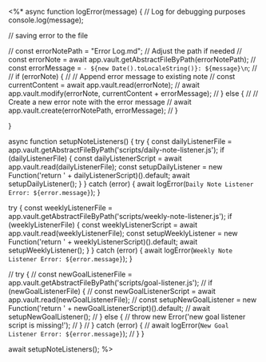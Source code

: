 <%*
async function logError(message) {
  // Log for debugging purposes
  console.log(message);

  // saving error to the file
  
//  const errorNotePath = "Error Log.md"; // Adjust the path if needed
//  const errorNote = await app.vault.getAbstractFileByPath(errorNotePath);
//  const errorMessage = `- ${new Date().toLocaleString()}: ${message}\n`;
//
//  if (errorNote) {
//    // Append error message to existing note
//    const currentContent = await app.vault.read(errorNote);
//    await app.vault.modify(errorNote, currentContent + errorMessage);
//  } else {
//    // Create a new error note with the error message
//    await app.vault.create(errorNotePath, errorMessage);
//  } 

}

async function setupNoteListeners() {
  try {
    const dailyListenerFile = app.vault.getAbstractFileByPath('scripts/daily-note-listener.js');
    if (dailyListenerFile) {
      const dailyListenerScript = await app.vault.read(dailyListenerFile);
      const setupDailyListener = new Function('return ' + dailyListenerScript)().default;
      await setupDailyListener();
    }
  } catch (error) {
    await logError(`Daily Note Listener Error: ${error.message}`);
  }

  try {
    const weeklyListenerFile = app.vault.getAbstractFileByPath('scripts/weekly-note-listener.js');
    if (weeklyListenerFile) {
      const weeklyListenerScript = await app.vault.read(weeklyListenerFile);
      const setupWeeklyListener = new Function('return ' + weeklyListenerScript)().default;
      await setupWeeklyListener();
    }
  } catch (error) {
    await logError(`Weekly Note Listener Error: ${error.message}`);
  }

//  try {
//    const newGoalListenerFile = app.vault.getAbstractFileByPath('scripts/goal-listener.js');
//    if (newGoalListenerFile) {
//      const newGoalListenerScript = await app.vault.read(newGoalListenerFile);
//      const setupNewGoalListener = new Function('return ' + newGoalListenerScript)().default;
//      await setupNewGoalListener();
//    } else { 
//      throw new Error('new goal listener script is missing!');
//    }
//  } catch (error) {
//    await logError(`New Goal Listener Error: ${error.message}`);
//  }
}

await setupNoteListeners();
%>
